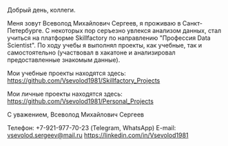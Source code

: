 Добрый день, коллеги.

Меня зовут Всеволод Михайлович Сергеев, я проживаю в Санкт-Петербурге. С некоторых пор серъезно увлекся анализом данных, стал учиться на платформе Skillfactory по направлению "Профессия Data Scientist". По ходу учебы я выполнял проекты, как учебные, так и самостоятельно (участвовал в хакатоне и анализировал предоставленные знакомым данные).

Мои учебные проекты находятся здесь:
https://github.com/Vsevolod1981/Skillfactory_Projects

Мои личные проекты находятся здесь:
https://github.com/Vsevolod1981/Personal_Projects

С уважением,
Всеволод Михайлович Сергеев

Телефон: +7-921-977-70-23 (Telegram, WhatsApp)
E-mail: vsevolod.sergeev@mail.ru
https://linkedin.com/in/Vsevolod1981